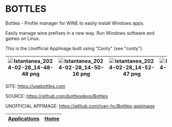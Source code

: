 # BOTTLES

 Bottles - Profile manager for WINE to easily install Windows apps.
 
 Easily manage wine prefixes in a new way. Run Windows software and games on Linux.
 
 This is the Unofficial AppImage built using "Conty" (see "conty").

 | ![Istantanea_2024-02-28_14-48-48 png](https://github.com/Portable-Linux-Apps/Portable-Linux-Apps.github.io/assets/88724353/b710774a-b412-439d-a90c-db576db3ce12) | ![Istantanea_2024-02-28_14-50-16 png](https://github.com/Portable-Linux-Apps/Portable-Linux-Apps.github.io/assets/88724353/a14d4623-54c7-406b-a188-190d3b28e457) | ![Istantanea_2024-02-28_14-52-47 png](https://github.com/Portable-Linux-Apps/Portable-Linux-Apps.github.io/assets/88724353/5b74004d-2970-4ede-afca-f72325e2d82e) | ![Istantanea_2024-02-28_14-53-42 png](https://github.com/Portable-Linux-Apps/Portable-Linux-Apps.github.io/assets/88724353/35e6b7c4-ea7c-4eb7-9869-e7f1e6fb629c)
 | - | - | - | - |

 SITE: https://usebottles.com

 SOURCE: https://github.com/bottlesdevs/Bottles
 
 UNOFFICIAL APPIMAGE: https://github.com/ivan-hc/Bottles-appimage

 | [Applications](https://portable-linux-apps.github.io/apps.html) | [Home](https://portable-linux-apps.github.io)
 | --- | --- |
